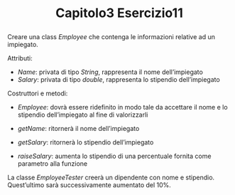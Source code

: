 # <p align=center> Capitolo3 Esercizio11 </p>

Creare una class *Employee* che contenga le informazioni
relative ad un impiegato.

Attributi:

- *Name*: privata di tipo *String*, rappresenta il nome dell’impiegato
- *Salary*: privata di tipo *double*, rappresenta lo stipendio
dell’impiegato

Costruttori e metodi:
- *Employee*: dovrà essere ridefinito in modo tale da accettare il
nome e lo stipendio dell’impiegato al fine di valorizzarli
- *getName*: ritornerà il nome dell’impiegato
- *getSalary*: ritornerà lo stipendio dell’impiegato

- *raiseSalary*: aumenta lo stipendio di una percentuale fornita
come parametro alla funzione

La classe *EmployeeTester* creerà un dipendente con nome e
stipendio. <br>
Quest’ultimo sarà successivamente aumentato del
10%.
